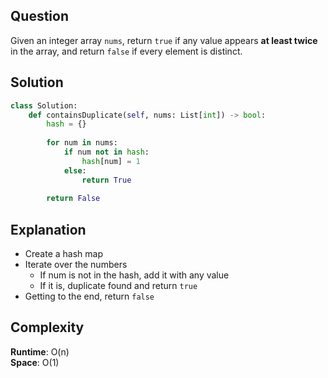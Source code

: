 ## Question
Given an integer array `nums`, return `true` if any value appears **at least twice** in the array, and return `false` if every element is distinct.

## Solution
```python
class Solution:
    def containsDuplicate(self, nums: List[int]) -> bool:
        hash = {}
        
        for num in nums:
            if num not in hash:
                hash[num] = 1
            else:
                return True
        
        return False
```

## Explanation
- Create a hash map
- Iterate over the numbers
    * If num is not in the hash, add it with any value
    * If it is, duplicate found and return `true`
- Getting to the end, return `false`

## Complexity
**Runtime**: O(n) <br/>
**Space**: O(1)